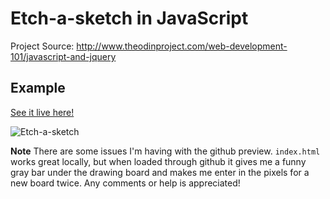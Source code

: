 # Etch-a-sketch in JavaScript

Project Source: http://www.theodinproject.com/web-development-101/javascript-and-jquery

## Example

[See it live here!](http://htmlpreview.github.io/?https://github.com/craftykate/odin-project/blob/master/ch02_etch_a_sketch/index.html)

![Etch-a-sketch](https://github.com/craftykate/odin-project/blob/master/ch02_etch_a_sketch/img/etch.png)

**Note** There are some issues I'm having with the github preview. `index.html` works great locally, but when loaded through github it gives me a funny gray bar under the drawing board and makes me enter in the pixels for a new board twice. Any comments or help is appreciated!